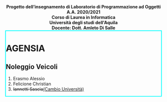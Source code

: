 <div align="center">
  <b>Progetto dell’insegnamento di Laboratorio di Programmazione ad Oggetti</b>
  <br>
  <b>A.A. 2020/2021</b>
  <br>
  <b>Corso di Laurea in Informatica</b>
  <br>
  <b>Università degli studi dell'Aquila</b>
  <br>
  <b>Docente: Dott. Amleto Di Salle</b>
</div>

<div style="weight: 100%; border: 2px solid cyan">
  <h1>AGENSIA</h1>
  <h2>Noleggio Veicoli</h2>
  <ol>
    <li>Erasmo Alessio</li>
    <li>Felicione Christian</li>
    <li><s>Iannetti Sascia</s><u>(Cambio Università)</u></li>
  </ol>
</div>
